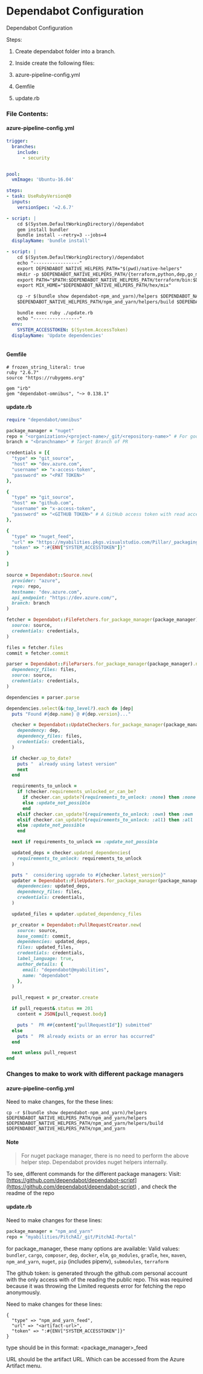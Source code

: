 ﻿# Dependabot Configuration
Dependabot Configuration

Steps:

1.  Create dependabot folder into a branch.
    

2.  Inside create the following files:
    

1.  azure-pipeline-config.yml
    

2.  Gemfile
    

3.  update.rb
    

###  File Contents:

#### azure-pipeline-config.yml

```yaml 
trigger:
  branches:
    include:
      - security


pool:
  vmImage: 'Ubuntu-16.04'

steps:
- task: UseRubyVersion@0
  inputs:
    versionSpec: '=2.6.7'

- script: |
    cd $(System.DefaultWorkingDirectory)/dependabot
    gem install bundler
    bundle install --retry=3 --jobs=4
  displayName: 'bundle install'

- script: |
    cd $(System.DefaultWorkingDirectory)/dependabot
    echo "-----------------"
    export DEPENDABOT_NATIVE_HELPERS_PATH="$(pwd)/native-helpers"
    mkdir -p $DEPENDABOT_NATIVE_HELPERS_PATH/{terraform,python,dep,go_modules,hex,composer,npm_and_yarn}
    export PATH="$PATH:$DEPENDABOT_NATIVE_HELPERS_PATH/terraform/bin:$DEPENDABOT_NATIVE_HELPERS_PATH/python/bin:$DEPENDABOT_NATIVE_HELPERS_PATH/go_modules/bin:$DEPENDABOT_NATIVE_HELPERS_PATH/dep/bin"
    export MIX_HOME="$DEPENDABOT_NATIVE_HELPERS_PATH/hex/mix"

    cp -r $(bundle show dependabot-npm_and_yarn)/helpers $DEPENDABOT_NATIVE_HELPERS_PATH/npm_and_yarn/helpers
    $DEPENDABOT_NATIVE_HELPERS_PATH/npm_and_yarn/helpers/build $DEPENDABOT_NATIVE_HELPERS_PATH/npm_and_yarn

    bundle exec ruby ./update.rb
    echo "-----------------"
  env:
    SYSTEM_ACCESSTOKEN: $(System.AccessToken)
  displayName: 'Update dependencies'



```

#### Gemfile
```gemfile 
# frozen_string_literal: true
ruby "2.6.7"
source "https://rubygems.org"

gem "irb"
gem "dependabot-omnibus", "~> 0.138.1"
```

#### update.rb

```ruby
require "dependabot/omnibus"

package_manager = "nuget"
repo = "<organization>/<project-name>/_git/<repository-name>" # For google/doodle/_git/doodle_repo
branch = "<branchname>" # Target Branch of PR 

credentials = [{
  "type" => "git_source",
  "host" => "dev.azure.com",
  "username" => "x-access-token",
  "password" => "<PAT TOKEN>"
},

{
  "type" => "git_source",
  "host" => "github.com",
  "username" => "x-access-token",
  "password" => "<GITHUB TOKEN>" # A GitHub access token with read access to public repos
},

{
  "type" => "nuget_feed",
  "url" => "https://myabilities.pkgs.visualstudio.com/Pillar/_packaging/Pillar-modules/nuget/v3/index.json",
  "token" => ":#{ENV["SYSTEM_ACCESSTOKEN"]}"
}

]

source = Dependabot::Source.new(
  provider: "azure",
  repo: repo,
  hostname: "dev.azure.com",
  api_endpoint: "https://dev.azure.com/",
  branch: branch
)

fetcher = Dependabot::FileFetchers.for_package_manager(package_manager).new(
  source: source,
  credentials: credentials,
)

files = fetcher.files
commit = fetcher.commit 

parser = Dependabot::FileParsers.for_package_manager(package_manager).new(
  dependency_files: files,
  source: source,
  credentials: credentials,
)

dependencies = parser.parse

dependencies.select(&:top_level?).each do |dep|
  puts "Found #{dep.name} @ #{dep.version}..."

  checker = Dependabot::UpdateCheckers.for_package_manager(package_manager).new(
    dependency: dep,
    dependency_files: files,
    credentials: credentials,
  )

  if checker.up_to_date?
    puts "  already using latest version"
    next
  end

  requirements_to_unlock =
    if !checker.requirements_unlocked_or_can_be?
      if checker.can_update?(requirements_to_unlock: :none) then :none
      else :update_not_possible
      end
    elsif checker.can_update?(requirements_to_unlock: :own) then :own
    elsif checker.can_update?(requirements_to_unlock: :all) then :all
    else :update_not_possible
    end

  next if requirements_to_unlock == :update_not_possible

  updated_deps = checker.updated_dependencies(
    requirements_to_unlock: requirements_to_unlock
  )

  puts "  considering upgrade to #{checker.latest_version}"
  updater = Dependabot::FileUpdaters.for_package_manager(package_manager).new(
    dependencies: updated_deps,
    dependency_files: files,
    credentials: credentials,
  )

  updated_files = updater.updated_dependency_files

  pr_creator = Dependabot::PullRequestCreator.new(
    source: source,
    base_commit: commit,
    dependencies: updated_deps,
    files: updated_files,
    credentials: credentials,
    label_language: true,
    author_details: {
      email: "dependabot@myabilities",
      name: "dependabot"
    },
  )

  pull_request = pr_creator.create

  if pull_request&.status == 201
    content = JSON[pull_request.body]

    puts "  PR ##{content["pullRequestId"]} submitted"
  else
    puts "  PR already exists or an error has occurred"
  end

  next unless pull_request
end

```

### Changes to make to work with different package managers

#### azure-pipeline-config.yml

Need to make changes, for the these lines:
```
cp -r $(bundle show dependabot-npm_and_yarn)/helpers $DEPENDABOT_NATIVE_HELPERS_PATH/npm_and_yarn/helpers
$DEPENDABOT_NATIVE_HELPERS_PATH/npm_and_yarn/helpers/build $DEPENDABOT_NATIVE_HELPERS_PATH/npm_and_yarn

```
#### Note
> For nuget package manager, there is no need to perform the above helper step. Dependabot provides nuget helpers internally.

To see, different commands for the different package managers: 
Visit: [https://github.com/dependabot/dependabot-script](https://github.com/dependabot/dependabot-script) , and check the readme of the repo

#### update.rb

Need to make changes for these lines:

```ruby
package_manager = "npm_and_yarn" 
repo = "myabilities/PitchAI/_git/PitchAI-Portal"
```

for package_manager, these many options are available:
Valid values: `bundler`, `cargo`, `composer`, `dep`, `docker`, `elm`, `go_modules`, `gradle`, `hex`, `maven`, `npm_and_yarn`, `nuget`, `pip` (includes pipenv), `submodules`, `terraform`

The github token: is generated through the github.com personal account with the only access with of the reading the public repo. This was required because it was throwing the Limited requests error for fetching the repo anonymously.

Need to make changes for these lines:

    {
      "type" => "npm_and_yarn_feed",
      "url" => "<artifact-url>",
      "token" => ":#{ENV["SYSTEM_ACCESSTOKEN"]}"
    }

type should be in this format: 
<package_manager>_feed

URL should be the artifact URL. Which can be accessed from the Azure Artifact menu.
